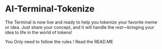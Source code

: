 # AI-Terminal-Tokenize
The Terminal is now live and ready to help you tokenize your favorite meme or idea. Just share your concept, and it will handle the rest—bringing your idea to life in the world of tokens!


You Only need to follow the rules !
Read the READ.ME
